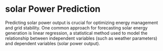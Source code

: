 # solar Power Prediction
Predicting solar power output is crucial for optimizing energy management and grid stability. One common approach for forecasting solar energy generation is linear regression, a statistical method used to model the relationship between independent variables (such as weather parameters) and dependent variables (solar power output).
